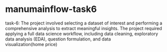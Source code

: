 # manumainflow-task6
task-6: The project involved selecting a dataset of interest and performing a comprehensive analysis to extract meaningful insights. The project required applying a full data science workflow, including data cleaning, exploratory data analysis (EDA), question formulation, and data visualization(home price)
